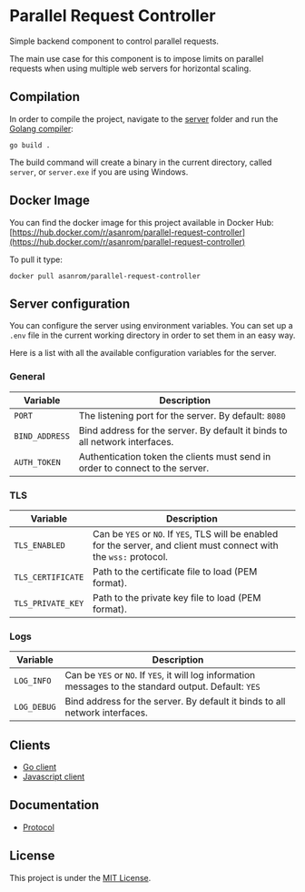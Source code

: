 # Parallel Request Controller

Simple backend component to control parallel requests.

The main use case for this component is to impose limits on parallel requests when using multiple web servers for horizontal scaling.

## Compilation

In order to compile the project, navigate to the [server](./server/) folder and run the [Golang compiler](https://go.dev/doc/install):

```
go build .
```

The build command will create a binary in the current directory, called `server`, or `server.exe` if you are using Windows.

## Docker Image

You can find the docker image for this project available in Docker Hub: [https://hub.docker.com/r/asanrom/parallel-request-controller](https://hub.docker.com/r/asanrom/parallel-request-controller)

To pull it type:

```
docker pull asanrom/parallel-request-controller
```

## Server configuration

You can configure the server using environment variables. You can set up a `.env` file in the current working directory in order to set them in an easy way.

Here is a list with all the available configuration variables for the server.

### General

| Variable       | Description                                                                   |
| -------------- | ----------------------------------------------------------------------------- |
| `PORT`         | The listening port for the server. By default: `8080`                         |
| `BIND_ADDRESS` | Bind address for the server. By default it binds to all network interfaces.   |
| `AUTH_TOKEN`   | Authentication token the clients must send in order to connect to the server. |

### TLS

| Variable          | Description                                                                                                           |
| ----------------- | --------------------------------------------------------------------------------------------------------------------- |
| `TLS_ENABLED`     | Can be `YES` or `NO`. If `YES`, TLS will be enabled for the server, and client must connect with the `wss:` protocol. |
| `TLS_CERTIFICATE` | Path to the certificate file to load (PEM format).                                                                    |
| `TLS_PRIVATE_KEY` | Path to the private key file to load (PEM format).                                                                    |

### Logs

| Variable    | Description                                                                                             |
| ----------- | ------------------------------------------------------------------------------------------------------- |
| `LOG_INFO`  | Can be `YES` or `NO`. If `YES`, it will log information messages to the standard output. Default: `YES` |
| `LOG_DEBUG` | Bind address for the server. By default it binds to all network interfaces.                             |

## Clients

- [Go client](./client/)
- [Javascript client](./client-js/)

## Documentation

- [Protocol](./PROTOCOL.md)

## License

This project is under the [MIT License](./LICENSE).
